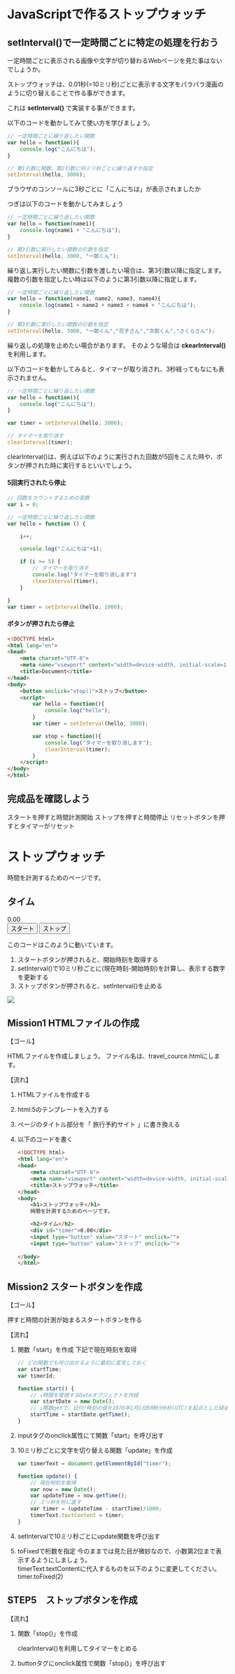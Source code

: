 # JavaScriptで作るストップウォッチ



## setInterval()で一定時間ごとに特定の処理を行おう

一定時間ごとに表示される画像や文字が切り替わるWebページを見た事はないでしょうか。

ストップウォッチは、0.01秒(=10ミリ秒)ごとに表示する文字をパラパラ漫画のように切り替えることで作る事ができます。

これは **setInterval()** で実装する事ができます。

以下のコードを動かしてみて使い方を学びましょう。

```js
// 一定時間ごとに繰り返したい関数
var hello = function(){
    console.log("こんにちは");
}

// 第1引数に関数、第2引数に何ミリ秒ごとに繰り返すか指定
setInterval(hello, 3000);
```

ブラウザのコンソールに3秒ごとに「こんにちは」が表示されましたか

つぎは以下のコードを動かしてみましょう

```js
// 一定時間ごとに繰り返したい関数
var hello = function(name1){
    console.log(name1 + "こんにちは");
}

// 第3引数に実行したい関数の引数を指定
setInterval(hello, 3000, "一郎くん");
```

繰り返し実行したい関数に引数を渡したい場合は、第3引数以降に指定します。  
複数の引数を指定したい時は以下のように第3引数以降に指定します。

```js
// 一定時間ごとに繰り返したい関数
var hello = function(name1, name2, name3, name4){
    console.log(name1 + name2 + name3 + name4 + "こんにちは");
}

// 第3引数に実行したい関数の引数を指定
setInterval(hello, 3000, "一郎くん","花子さん","次郎くん","さくらさん");
```

繰り返しの処理を止めたい場合があります。 
そのような場合は **ckearInterval()** を利用します。 

以下のコードを動かしてみると、タイマーが取り消され、3秒経ってもなにも表示されません。

```js
// 一定時間ごとに繰り返したい関数
var hello = function(){
    console.log("こんにちは");
}

var timer = setInterval(hello, 3000);

// タイマーを取り消す
clearInterval(timer);
```

clearInterval()は、例えば以下のように実行された回数が5回をこえた時や、ボタンが押された時に実行するといいでしょう。

#### 5回実行されたら停止
```js
// 回数をカウントするための変数
var i = 0;

// 一定時間ごとに繰り返したい関数
var hello = function () {

    i++;

    console.log("こんにちは"+i);

    if (i >= 5) {
        // タイマーを取り消す
        console.log("タイマーを取り消します")
        clearInterval(timer);
    }

}
var timer = setInterval(hello, 1000);
```

#### ボタンが押されたら停止
```html
<!DOCTYPE html>
<html lang="en">
<head>
    <meta charset="UTF-8">
    <meta name="viewport" content="width=device-width, initial-scale=1.0">
    <title>Document</title>
</head>
<body>
    <button onclick="stop()">ストップ</button>
    <script>
        var hello = function(){
            console.log("hello");
        }
        var timer = setInterval(hello, 3000);

        var stop = function(){
            console.log("タイマーを取り消します");
            clearInterval(timer);
        }
    </script>
</body>
</html>
```

## 完成品を確認しよう

スタートを押すと時間計測開始 ストップを押すと時間停止 リセットボタンを押すとタイマーがリセット

<body>
<h1>ストップウォッチ</h1>
時間を計測するためのページです。

<h2>タイム</h2>
<div id="timer">0.00</div>
<input type="button" value="スタート" onclick="start();">
<input type="button" value="ストップ" onclick="stop();">

<script>
    var startTime;
    var timerId;
    var text = document.getElementById("timer");

    function start() {
        var startDate = new Date();
        startTime = startDate.getTime();
        timerId = setInterval(update, 10);
    }

    function update() {
        var now = new Date();
        var updateTime = now.getTime();
        // ミリ秒を秒に直す
        var timer = (updateTime - startTime)/1000;
        text.textContent = timer.toFixed(2);
    }

    function stop(){
        clearInterval(timerId);
    }
    
</script>

</body>

このコードはこのように動いています。
1. スタートボタンが押されると、開始時刻を取得する
2. setInterval()で10ミリ秒ごとに(現在時刻-開始時刻)を計算し、表示する数字を更新する
3. ストップボタンが押されると、setInterval()を止める

![](../さしえ.jpg)


## Mission1 HTMLファイルの作成
【ゴール】

HTMLファイルを作成しましょう。 ファイル名は、travel_cource.htmlにします。

【流れ】

1. HTMLファイルを作成する

2. html:5のテンプレートを入力する

3. ページのタイトル部分を「 旅行予約サイト 」に書き換える

4. 以下のコードを書く

    ```html
    <!DOCTYPE html>
    <html lang="en">
    <head>
        <meta charset="UTF-8">
        <meta name="viewport" content="width=device-width, initial-scale=1.0">
        <title>ストップウォッチ</title>
    </head>
    <body>
        <h1>ストップウォッチ</h1>
        時間を計測するためのページです。

        <h2>タイム</h2>
        <div id="timer">0.00</div>
        <input type="button" value="スタート" onclick="">
        <input type="button" value="ストップ" onclick="">
        
    </body>
    </html>
    ````

## Mission2 スタートボタンを作成

【ゴール】

押すと時間の計測が始まるスタートボタンを作る


【流れ】

1. 関数「start」を作成 下記で現在時刻を取得
    
    ```js
    // どの関数でも呼び出せるように最初に宣言しておく
    var startTime;
    var timerId;

    function start() {
        // ↓時間を管理するDateオブジェクトを作成 
        var startDate = new Date();
        // ↓関数getで、日付/時刻の値を1970年1月1日0時0分0秒(UTC)を起点とした経過ミリ秒を取得
        startTime = startDate.getTime();
    } 
    ```

2. inputタグのonclick属性にて関数「start」を呼び出す

3. 10ミリ秒ごとに文字を切り替える関数「update」を作成

    ```js
    var timerText = document.getElementById("timer");

    function update() {
        // 現在時刻を取得
        var now = new Date();
        var updateTime = now.getTime();
        // ミリ秒を秒に直す
        var timer = (updateTime - startTime)/1000;
        timerText.textContent = timer;
    }
    ```
    

4. setIntervalで10ミリ秒ごとにupdate関数を呼び出す 

5. toFixedで桁数を指定
    今のままでは見た目が微妙なので、小数第2位まで表示するようにしましょう。  
    timerText.textContentに代入するものを以下のように変更してください。  
    timer.toFixed(2)


## STEP5　ストップボタンを作成
【流れ】
1. 関数「stop()」を作成

    clearInterval()を利用してタイマーをとめる

2. buttonタグにonclick属性で関数「stop()」を呼び出す
